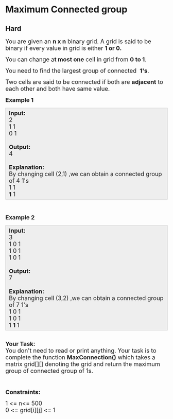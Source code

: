 # Maximum Connected group
## Hard
<div class="problems_problem_content__Xm_eO"><p><span style="font-size:18px">You are given an <strong>n x n</strong> binary grid. A grid is said to be binary if every value in grid is either <strong>1 or 0.</strong></span></p>

<p><span style="font-size:18px">You can change a<strong>t most one</strong> cell in grid from <strong>0 to 1</strong>.</span></p>

<p><span style="font-size:18px">You need to find the largest group of connected&nbsp; <strong>1's</strong>.</span></p>

<p><span style="font-size:18px">Two cells are said to be connected if both are <strong>adjacent</strong> to each other and both have same value.</span></p>

<p><span style="font-size:18px"><strong>Example 1</strong></span></p>

<div style="background:#eee;border:1px solid #ccc;padding:5px 10px;"><span style="font-size:18px"><strong>Input:</strong><br>
2<br>
1 1<br>
0 1<br>
<br>
<strong>Output:</strong><br>
4<br>
<br>
<strong>Explanation:</strong><br>
By changing cell (2,1) ,we can obtain a connected group of 4&nbsp;1's<br>
1 1<br>
<strong>1</strong> 1</span></div>

<p>&nbsp;</p>

<p><span style="font-size:18px"><strong>Example 2</strong></span></p>

<div style="background:#eee;border:1px solid #ccc;padding:5px 10px;"><span style="font-size:18px"><strong>Input:</strong><br>
3<br>
1 0 1<br>
1 0 1<br>
1 0 1<br>
<br>
<strong>Output:</strong><br>
7<br>
<br>
<strong>Explanation:</strong><br>
By changing cell (3,2) ,we can obtain a connected group of 7 1's<br>
1 0 1<br>
1 0 1<br>
1 <strong>1</strong> 1</span></div>

<p><br>
<span style="font-size:18px"><strong>Your Task:</strong><br>
You don't need to read or print anything. Your task is to complete the function <strong>MaxConnection()</strong> which takes a matrix grid[][] denoting the grid and return the maximum group of connected group of 1s.</span></p>

<p>&nbsp;</p>

<p><span style="font-size:18px"><strong>Constraints:</strong></span></p>

<p><span style="font-size:18px">1 &lt;= n&lt;= 500<br>
0 &lt;= grid[i][j]&nbsp;&lt;= 1</span><br>
&nbsp;</p>
</div>